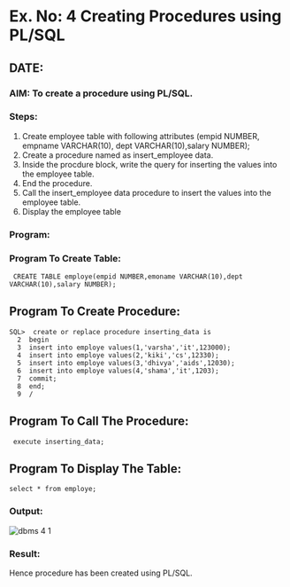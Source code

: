 # Ex. No: 4 Creating Procedures using PL/SQL
## DATE:
### AIM: To create a procedure using PL/SQL.

### Steps:
1. Create employee table with following attributes (empid NUMBER, empname VARCHAR(10), dept VARCHAR(10),salary NUMBER);
2. Create a procedure named as insert_employee data.
3. Inside the procdure block, write the query for inserting the values into the employee table.
4. End the procedure.
5. Call the insert_employee data procedure to insert the values into the employee table.
6. Display the employee table

### Program:

### Program To Create Table:
```
 CREATE TABLE employe(empid NUMBER,emoname VARCHAR(10),dept VARCHAR(10),salary NUMBER);
```
## Program To Create Procedure:
```
SQL>  create or replace procedure inserting_data is
  2  begin
  3  insert into employe values(1,'varsha','it',123000);
  4  insert into employe values(2,'kiki','cs',12330);
  5  insert into employe values(3,'dhivya','aids',12030);
  6  insert into employe values(4,'shama','it',1203);
  7  commit;
  8  end;
  9  /
```
## Program To Call The Procedure:
```
 execute inserting_data;
```
## Program To Display The Table:
```
select * from employe;
```

### Output:

![dbms 4 1](https://github.com/svarsha220/Ex-No-4-Creating-Procedures-using-PL-SQL/assets/127709117/5013222b-71f6-46b0-867a-d565a2a14d70)


### Result:
Hence procedure has been created using PL/SQL.

